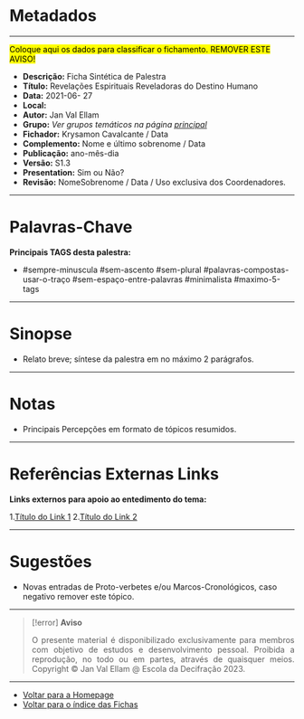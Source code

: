 # Metadados

---
<mark>Coloque aqui os dados para classificar o fichamento. REMOVER ESTE AVISO!</mark>

- **Descrição:** Ficha Sintética de Palestra
- **Título:** Revelações Espirituais Reveladoras do Destino Humano
- **Data:** 2021-06- 27
- **Local:** 
- **Autor:** Jan Val Ellam
- **Grupo:** _Ver grupos temáticos na página [principal](/home)_
- **Fichador:** Krysamon Cavalcante / Data
- **Complemento:** Nome e último sobrenome / Data
- **Publicação:** ano-mês-dia
- **Versão:** S1.3
- **Presentation:**  Sim ou Não?
- **Revisão:** NomeSobrenome / Data / Uso exclusiva dos Coordenadores.

---
# Palavras-Chave

**Principais TAGS desta palestra:** 

- #sempre-minuscula #sem-ascento #sem-plural #palavras-compostas-usar-o-traço #sem-espaço-entre-palavras #minimalista #maximo-5-tags

---
# Sinopse

- Relato breve; síntese da palestra em no máximo 2 parágrafos.

---
# Notas 

-   Principais Percepções em formato de tópicos resumidos.

---
# Referências Externas Links

**Links externos para apoio ao entedimento do tema:**  

1.[Título do Link 1](https://www.link1.com)
2.[Título do Link 2](https://www.link2.com)

---
# Sugestões

- Novas entradas de Proto-verbetes e/ou Marcos-Cronológicos, caso negativo remover este tópico.

---
> [!error] **Aviso**
> <p align="justify">O presente material é disponibilizado exclusivamente para membros com objetivo de estudos e desenvolvimento pessoal. Proibida a reprodução, no todo ou em partes, através de quaisquer meios. Copyright © Jan Val Ellam @ Escola da Decifração 2023. </p>

---

- [Voltar para a Homepage](Homepage.canvas)
- [Voltar para o índice das Fichas](ÍNDICE%20GERAL%20DAS%20FICHAS.canvas)
